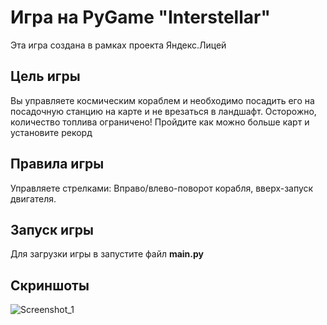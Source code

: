 # Игра на PyGame "Interstellar"
Эта игра создана в рамках проекта Яндекс.Лицей

## Цель игры
Вы управляете космическим кораблем и необходимо посадить его на посадочную станцию на карте и не врезаться в ландшафт. Осторожно, количество топлива ограничено! Пройдите как можно больше карт и установите рекорд

## Правила игры
Управляете стрелками: Вправо/влево-поворот корабля, вверх-запуск двигателя.

## Запуск игры
Для загрузки игры в запустите файл **main.py**

## Скриншоты
![Screenshot_1](https://user-images.githubusercontent.com/85702463/216966373-86cc0d58-b47a-4094-a887-eb31c1afc028.png)
